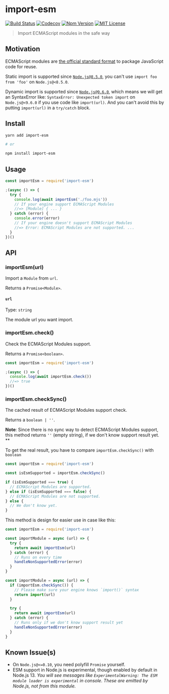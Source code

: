 # import-esm

[![Build Status][github_actions_badge]][github_actions_link]
[![Codecov][codecov_badge]][codecov_link]
[![Npm Version][package_version_badge]][package_link]
[![MIT License][license_badge]][license_link]

[github_actions_badge]: https://img.shields.io/github/workflow/status/fisker/import-esm/CI/master?style=flat-square
[github_actions_link]: https://github.com/fisker/import-esm/actions?query=branch%3Amaster
[codecov_badge]: https://img.shields.io/codecov/c/github/fisker/import-esm/master?style=flat-square
[codecov_link]: https://codecov.io/gh/fisker/import-esm/branch/master
[license_badge]: https://img.shields.io/npm/l/import-esm.svg?style=flat-square
[license_link]: https://github.com/fisker/import-esm/blob/master/license
[package_version_badge]: https://img.shields.io/npm/v/import-esm.svg?style=flat-square
[package_link]: https://www.npmjs.com/package/import-esm

> Import ECMAScript modules in the safe way

## Motivation

ECMAScript modules are [the official standard format](https://tc39.es/ecma262/#sec-modules) to package JavaScript code for reuse.

Static import is supported since [`Node.js@8.5.0`](https://nodejs.org/en/blog/release/v8.5.0/), you can't use `import foo from 'foo'` on `Node.js@<8.5.0`.

Dynamic import is supported since [`Node.js@9.6.0`](https://nodejs.org/en/blog/release/v9.6.0/), which means we will get an SyntaxError like: `SyntaxError: Unexpected token import` on `Node.js@<9.6.0` if you use code like `import(url)`. And you can't avoid this by putting `import(url)` in a `try/catch` block.

## Install

```bash
yarn add import-esm

# or

npm install import-esm
```

## Usage

```js
const importEsm = require('import-esm')

;(async () => {
  try {
    console.log(await importEsm('./foo.mjs'))
    // If your engine support ECMAScript Modules
    //=> [Module] { ... }
  } catch (error) {
    console.error(error)
    // If your engine doesn't support ECMAScript Modules
    //=> Error: ECMAScript Modules are not supported. ...
  }
})()
```

## API

### importEsm(url)

Import a `Module` from `url`.

Returns a `Promise<Module>`.

#### `url`

Type: `string`

The module url you want import.

### importEsm.check()

Check the ECMAScript Modules support.

Returns a `Promise<boolean>`.

```js
const importEsm = require('import-esm')

;(async () => {
  console.log(await importEsm.check())
  //=> true
})()
```

### importEsm.checkSync()

The cached result of ECMAScript Modules support check.

Returns a `boolean | ''`.

**Note**: Since there is no sync way to detect ECMAScript Modules support, this method returns `''` (empty string), if we don't know support result yet. \*\*

To get the real result, you have to compare `importEsm.checkSync()` with `boolean`

```js
const importEsm = require('import-esm')

const isEsmSupported = importEsm.checkSync()

if (isEsmSupported === true) {
  // ECMAScript Modules are supported.
} else if (isEsmSupported === false) {
  // ECMAScript Modules are not supported.
} else {
  // We don't know yet.
}
```

This method is design for easier use in case like this:

```js
const importEsm = require('import-esm')

const importModule = async (url) => {
  try {
    return await importEsm(url)
  } catch (error) {
    // Runs on every time
    handleNonSupportedError(error)
  }
}

const importModule = async (url) => {
  if (importEsm.checkSync()) {
    // Please make sure your engine knows `import()` syntax
    return import(url)
  }

  try {
    return await importEsm(url)
  } catch (error) {
    // Runs only if we don't know support result yet
    handleNonSupportedError(error)
  }
}
```

## Known Issue(s)

- On `Node.js@<=0.10`, you need polyfill `Promise` yourself.
- ESM support in Node.js is experimental, though enabled by default in Node.js 13. _You will see messages like `ExperimentalWarning: The ESM module loader is experimental` in console. These are emitted by Node.js, not from this module._
